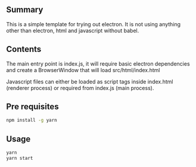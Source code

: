 ## Summary

This is a simple template for trying out electron. It is not using anything other than electron, html and javascript without babel.

## Contents

The main entry point is index.js, it will require basic electron dependencies and create a BrowserWindow that will load src/html/index.html

Javascript files can either be loaded as script tags inside index.html (renderer process) or required from index.js (main process).

## Pre requisites

```sh
npm install -g yarn
```

## Usage

```sh
yarn
yarn start
```